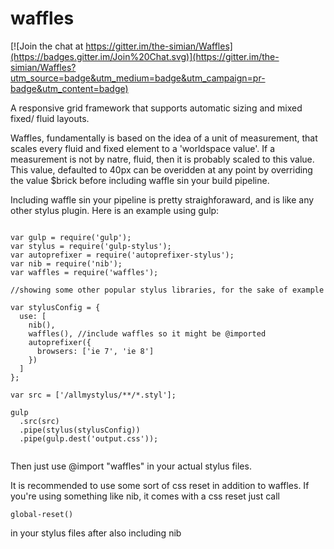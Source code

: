 waffles
==========

[![Join the chat at https://gitter.im/the-simian/Waffles](https://badges.gitter.im/Join%20Chat.svg)](https://gitter.im/the-simian/Waffles?utm_source=badge&utm_medium=badge&utm_campaign=pr-badge&utm_content=badge)

A responsive grid framework that supports automatic sizing and mixed fixed/
fluid layouts.

Waffles, fundamentally is based on the idea of a unit of measurement, that scales every fluid and fixed element to a 'worldspace value'. If a measurement is not by natre, fluid, then it is probably scaled to this value. This value, defaulted to 40px can be overidden at any point by overriding the value $brick before including waffle sin your build pipeline.

Including waffle sin your pipeline is pretty straighforaward, and is like any other stylus plugin. Here is an example using gulp:

```

var gulp = require('gulp');
var stylus = require('gulp-stylus');
var autoprefixer = require('autoprefixer-stylus');
var nib = require('nib');
var waffles = require('waffles');

//showing some other popular stylus libraries, for the sake of example

var stylusConfig = {
  use: [
    nib(),
    waffles(), //include waffles so it might be @imported
    autoprefixer({
      browsers: ['ie 7', 'ie 8']
    })
  ]
};

var src = ['/allmystylus/**/*.styl'];

gulp
  .src(src)
  .pipe(stylus(stylusConfig))
  .pipe(gulp.dest('output.css'));
      
```      

Then just use @import "waffles" in your actual stylus files.

It is recommended to use some sort of css reset in addition to waffles. If you're using something like nib, it comes with a css reset just call

```
global-reset()
```

in your stylus files after also including nib


